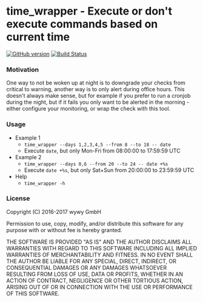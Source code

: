 # time_wrapper - Execute or don't execute commands based on current time
[![GitHub version](https://badge.fury.io/gh/wywygmbh%2Ftime_wrapper.svg)](https://badge.fury.io/gh/wywygmbh%2Ftime_wrapper)
[![Build Status](https://travis-ci.org/wywygmbh/time_wrapper.svg?branch=master)](https://travis-ci.org/wywygmbh/time_wrapper)
### Motivation

One way to not be woken up at night is to downgrade your checks
from critical to warning, another way is to only alert during office
hours. This doesn't always make sense, but for example if you prefer
to run a cronjob during the night, but if it fails you only want to be
alerted in the morning - either configure your monitoring, or wrap the
check with this tool.

### Usage

  * Example 1
    * `time_wrapper --days 1,2,3,4,5 --from 8 --to 18 -- date`
    * Execute `date`, but only Mon-Fri from 08:00:00 to 17:59:59 UTC
  * Example 2
    * `time_wrapper --days 0,6 --from 20 --to 24 -- date +%s`
    * Execute `date +%s`, but only Sat+Sun from 20:00:00 to 23:59:59 UTC
  * Help
    * `time_wrapper -h`

### License

Copyright (C) 2016-2017 wywy GmbH

Permission to use, copy, modify, and/or distribute this software for any purpose with or without fee is hereby granted.

THE SOFTWARE IS PROVIDED "AS IS" AND THE AUTHOR DISCLAIMS ALL WARRANTIES WITH REGARD TO THIS SOFTWARE INCLUDING ALL IMPLIED WARRANTIES OF MERCHANTABILITY AND FITNESS. IN NO EVENT SHALL THE AUTHOR BE LIABLE FOR ANY SPECIAL, DIRECT, INDIRECT, OR CONSEQUENTIAL DAMAGES OR ANY DAMAGES WHATSOEVER RESULTING FROM LOSS OF USE, DATA OR PROFITS, WHETHER IN AN ACTION OF CONTRACT, NEGLIGENCE OR OTHER TORTIOUS ACTION, ARISING OUT OF OR IN CONNECTION WITH THE USE OR PERFORMANCE OF THIS SOFTWARE.
